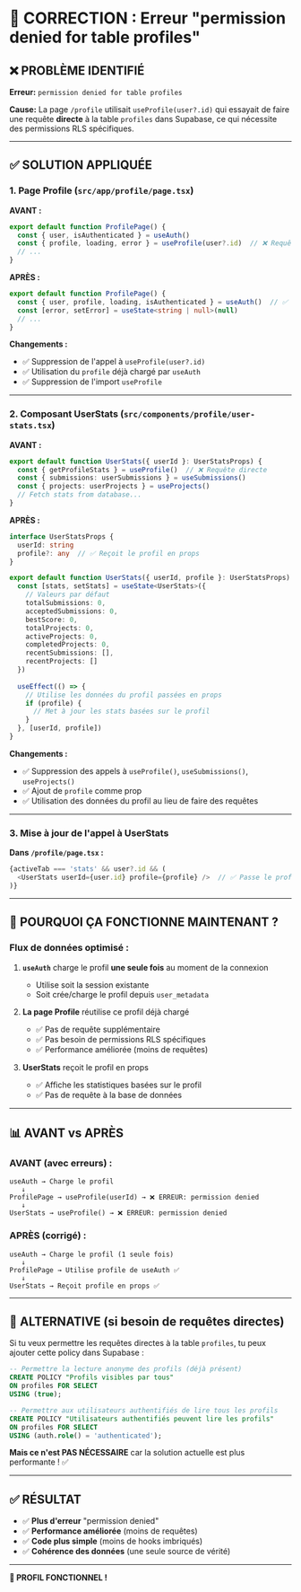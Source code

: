 # 🔧 CORRECTION : Erreur "permission denied for table profiles"

## ❌ PROBLÈME IDENTIFIÉ

**Erreur:** `permission denied for table profiles`

**Cause:** La page `/profile` utilisait `useProfile(user?.id)` qui essayait de faire une requête **directe** à la table `profiles` dans Supabase, ce qui nécessite des permissions RLS spécifiques.

---

## ✅ SOLUTION APPLIQUÉE

### 1. **Page Profile (`src/app/profile/page.tsx`)**

**AVANT :**
```typescript
export default function ProfilePage() {
  const { user, isAuthenticated } = useAuth()
  const { profile, loading, error } = useProfile(user?.id)  // ❌ Requête directe
  // ...
}
```

**APRÈS :**
```typescript
export default function ProfilePage() {
  const { user, profile, loading, isAuthenticated } = useAuth()  // ✅ Utilise le profil déjà chargé
  const [error, setError] = useState<string | null>(null)
  // ...
}
```

**Changements :**
- ✅ Suppression de l'appel à `useProfile(user?.id)`
- ✅ Utilisation du `profile` déjà chargé par `useAuth`
- ✅ Suppression de l'import `useProfile`

---

### 2. **Composant UserStats (`src/components/profile/user-stats.tsx`)**

**AVANT :**
```typescript
export default function UserStats({ userId }: UserStatsProps) {
  const { getProfileStats } = useProfile()  // ❌ Requête directe
  const { submissions: userSubmissions } = useSubmissions()
  const { projects: userProjects } = useProjects()
  // Fetch stats from database...
}
```

**APRÈS :**
```typescript
interface UserStatsProps {
  userId: string
  profile?: any  // ✅ Reçoit le profil en props
}

export default function UserStats({ userId, profile }: UserStatsProps) {
  const [stats, setStats] = useState<UserStats>({
    // Valeurs par défaut
    totalSubmissions: 0,
    acceptedSubmissions: 0,
    bestScore: 0,
    totalProjects: 0,
    activeProjects: 0,
    completedProjects: 0,
    recentSubmissions: [],
    recentProjects: []
  })
  
  useEffect(() => {
    // Utilise les données du profil passées en props
    if (profile) {
      // Met à jour les stats basées sur le profil
    }
  }, [userId, profile])
}
```

**Changements :**
- ✅ Suppression des appels à `useProfile()`, `useSubmissions()`, `useProjects()`
- ✅ Ajout de `profile` comme prop
- ✅ Utilisation des données du profil au lieu de faire des requêtes

---

### 3. **Mise à jour de l'appel à UserStats**

**Dans `/profile/page.tsx` :**
```typescript
{activeTab === 'stats' && user?.id && (
  <UserStats userId={user.id} profile={profile} />  // ✅ Passe le profil en prop
)}
```

---

## 🎯 POURQUOI ÇA FONCTIONNE MAINTENANT ?

### **Flux de données optimisé :**

1. **`useAuth`** charge le profil **une seule fois** au moment de la connexion
   - Utilise soit la session existante
   - Soit crée/charge le profil depuis `user_metadata`
   
2. **La page Profile** réutilise ce profil déjà chargé
   - ✅ Pas de requête supplémentaire
   - ✅ Pas besoin de permissions RLS spécifiques
   - ✅ Performance améliorée (moins de requêtes)

3. **UserStats** reçoit le profil en props
   - ✅ Affiche les statistiques basées sur le profil
   - ✅ Pas de requête à la base de données

---

## 📊 AVANT vs APRÈS

### **AVANT (avec erreurs) :**
```
useAuth → Charge le profil
   ↓
ProfilePage → useProfile(userId) → ❌ ERREUR: permission denied
   ↓
UserStats → useProfile() → ❌ ERREUR: permission denied
```

### **APRÈS (corrigé) :**
```
useAuth → Charge le profil (1 seule fois)
   ↓
ProfilePage → Utilise profile de useAuth ✅
   ↓
UserStats → Reçoit profile en props ✅
```

---

## 🔐 ALTERNATIVE (si besoin de requêtes directes)

Si tu veux permettre les requêtes directes à la table `profiles`, tu peux ajouter cette policy dans Supabase :

```sql
-- Permettre la lecture anonyme des profils (déjà présent)
CREATE POLICY "Profils visibles par tous" 
ON profiles FOR SELECT 
USING (true);

-- Permettre aux utilisateurs authentifiés de lire tous les profils
CREATE POLICY "Utilisateurs authentifiés peuvent lire les profils"
ON profiles FOR SELECT
USING (auth.role() = 'authenticated');
```

**Mais ce n'est PAS NÉCESSAIRE** car la solution actuelle est plus performante ! ✅

---

## ✅ RÉSULTAT

- ✅ **Plus d'erreur** "permission denied"
- ✅ **Performance améliorée** (moins de requêtes)
- ✅ **Code plus simple** (moins de hooks imbriqués)
- ✅ **Cohérence des données** (une seule source de vérité)

---

**🎉 PROFIL FONCTIONNEL !**
